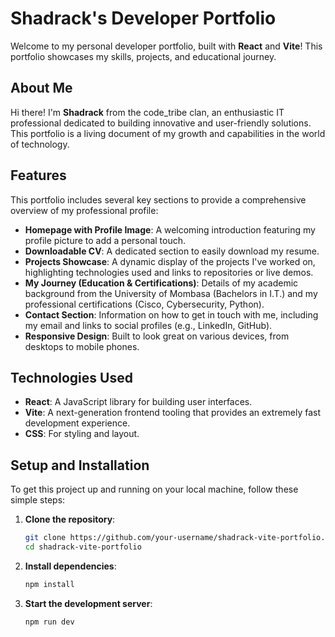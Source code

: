 # Shadrack's Developer Portfolio

Welcome to my personal developer portfolio, built with **React** and **Vite**! This portfolio showcases my skills, projects, and educational journey.

## About Me

Hi there! I'm **Shadrack** from the code_tribe clan, an enthusiastic IT professional dedicated to building innovative and user-friendly solutions. This portfolio is a living document of my growth and capabilities in the world of technology.

## Features

This portfolio includes several key sections to provide a comprehensive overview of my professional profile:

- **Homepage with Profile Image**: A welcoming introduction featuring my profile picture to add a personal touch.
- **Downloadable CV**: A dedicated section to easily download my resume.
- **Projects Showcase**: A dynamic display of the projects I've worked on, highlighting technologies used and links to repositories or live demos.
- **My Journey (Education & Certifications)**: Details of my academic background from the University of Mombasa (Bachelors in I.T.) and my professional certifications (Cisco, Cybersecurity, Python).
- **Contact Section**: Information on how to get in touch with me, including my email and links to social profiles (e.g., LinkedIn, GitHub).
- **Responsive Design**: Built to look great on various devices, from desktops to mobile phones.

## Technologies Used

- **React**: A JavaScript library for building user interfaces.
- **Vite**: A next-generation frontend tooling that provides an extremely fast development experience.
- **CSS**: For styling and layout.

## Setup and Installation

To get this project up and running on your local machine, follow these simple steps:

1. **Clone the repository**:
   ```bash
   git clone https://github.com/your-username/shadrack-vite-portfolio.git
   cd shadrack-vite-portfolio
2. **Install dependencies**:
    ```bash
    npm install
3. **Start the development server**:
    ```bash
    npm run dev